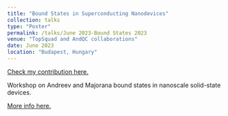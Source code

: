 ```yaml
---
title: "Bound States in Superconducting Nanodevices"
collection: talks
type: "Poster"
permalink: /talks/June 2023-Bound States 2023
venue: "TopSquad and AndQC collaborations"
date: June 2023
location: "Budapest, Hungary"
---
```


[Check my contribution here.](https://carlosp24.github.io/Poster2023_04.pdf/)

Workshop on Andreev and Majorana bound states in nanoscale solid-state devices.

[More info here.](https://www.boundstates2023.eu/)
